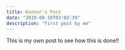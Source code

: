 ```yaml
---
title: Konnor's Post
date: "2019-08-18T03:03:39"
description: "First post by me"
---
```


This is my own post to see how this is done!!
